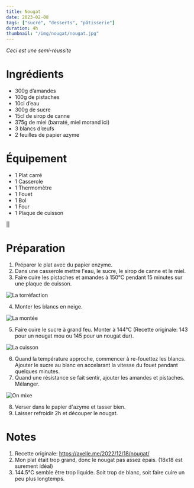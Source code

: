 ```yaml
---
title: Nougat
date: 2023-02-08
tags: ["sucré", "desserts", "pâtisserie"]
duration: 4h
thumbnail: "/img/nougat/nougat.jpg"
---
```


*Ceci est une semi-réussite*

# Ingrédients

+ 300g d’amandes
+ 100g de pistaches
+ 10cl d’eau
+ 300g de sucre
+ 15cl de sirop de canne
+ 375g de miel (barraté, miel morand ici)
+ 3 blancs d’œufs
+ 2 feuilles de papier azyme

# Équipement

+ 1 Plat carré
+ 1 Casserole
+ 1 Thermomètre
+ 1 Fouet
+ 1 Bol
+ 1 Four
+ 1 Plaque de cuisson

||

# Préparation

1. Préparer le plat avec du papier enzyme.
2. Dans une casserole mettre l'eau, le sucre, le sirop de canne et le miel.
3. Faire cuire les pistaches et amandes à 150°C pendant 15 minutes sur une plaque de cuisson.

![La torréfaction](/img/nougat/nougat-step-3.jpg)

4. Monter les blancs en neige.

![La montée](/img/nougat/nougat-step-4.jpg)


5. Faire cuire le sucre à grand feu. Monter à 144°C (Recette originale: 143 pour un nougat mou ou 145 pour un nougat dur).

![La cuisson](/img/nougat/nougat-step-5.jpg)

6. Quand la température approche, commencer à re-fouettez les blancs. Ajouter le sucre au blanc en accelarant la vitesse du fouet pendant quelques minutes.
7. Quand une résistance se fait sentir, ajouter les amandes et pistaches. Mélanger.

![On mixe](/img/nougat/nougat-step-7.jpg)

8. Verser dans le papier d'azyme et tasser bien.
9. Laisser refroidir 2h et découper le nougat.




# Notes

1. Recette originale: https://axelle.me/2022/12/18/nougat/
2. Mon plat était trop grand, donc le nougat pas assez épais. (18x18 est surement idéal)
3. 144.5°C semble être trop liquide. Soit trop de blanc, soit faire cuire un peu plus longtemps.